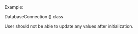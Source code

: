 Example:

DatabaseConnection () class

User should not be able to update any values after initialization.